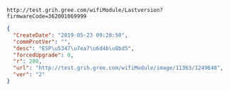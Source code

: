 `http://test.grih.gree.com/wifiModule/Lastversion?firmwareCode=362001069999`

```json
{
  "CreateDate": "2019-05-23 09:28:50",
  "commProtVer": "",
  "desc": "ESP\u5347\u7ea7\u6d4b\u8bd5",
  "forcedUpgrade": 0,
  "r": 200,
  "url": "http://test.grih.gree.com/wifiModule/image/11363/1249648",
  "ver": "2"
}
```
